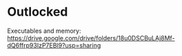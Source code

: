 # Outlocked

Executables and memory: https://drive.google.com/drive/folders/18u0DSCBuLAj8Mf-dQ6ffrp93IzP7EBl9?usp=sharing
